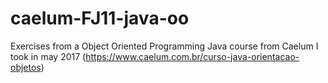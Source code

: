 # caelum-FJ11-java-oo
Exercises from a Object Oriented Programming Java course from Caelum I took in may 2017 
(https://www.caelum.com.br/curso-java-orientacao-objetos)
